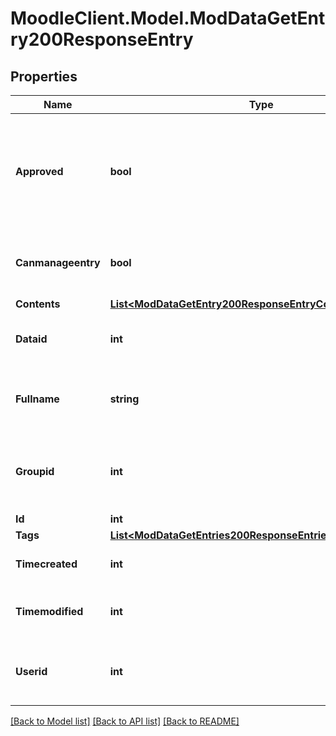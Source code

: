 # MoodleClient.Model.ModDataGetEntry200ResponseEntry

## Properties

Name | Type | Description | Notes
------------ | ------------- | ------------- | -------------
**Approved** | **bool** | Whether the entry has been approved (if the database is configured in that way). | [default to 0]
**Canmanageentry** | **bool** | Whether the current user can manage this entry | 
**Contents** | [**List&lt;ModDataGetEntry200ResponseEntryContentsInner&gt;**](ModDataGetEntry200ResponseEntryContentsInner.md) |  | [optional] 
**Dataid** | **int** | The database id this record belongs to. | [default to 0]
**Fullname** | **string** | The user who created the entry fullname. | [optional] 
**Groupid** | **int** | The group id this record belongs to (0 for no groups). | [default to 0]
**Id** | **int** | Record id. | 
**Tags** | [**List&lt;ModDataGetEntries200ResponseEntriesInnerTagsInner&gt;**](ModDataGetEntries200ResponseEntriesInnerTagsInner.md) |  | [optional] 
**Timecreated** | **int** | Time the record was created. | [default to 0]
**Timemodified** | **int** | Last time the record was modified. | [default to 0]
**Userid** | **int** | The id of the user who created the record. | [default to 0]

[[Back to Model list]](../README.md#documentation-for-models) [[Back to API list]](../README.md#documentation-for-api-endpoints) [[Back to README]](../README.md)


